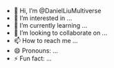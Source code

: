 - 👋 Hi, I’m @DanielLiuMultiverse
- 👀 I’m interested in ...
- 🌱 I’m currently learning ...
- 💞️ I’m looking to collaborate on ...
- 📫 How to reach me ...
- 😄 Pronouns: ...
- ⚡ Fun fact: ...

<!---
DanielLiuMultiverse/DanielLiuMultiverse is a ✨ special ✨ repository because its `README.md` (this file) appears on your GitHub profile.
You can click the Preview link to take a look at your changes.
--->
